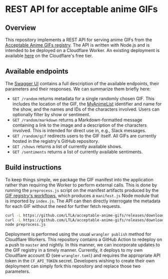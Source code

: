 # REST API for acceptable anime GIFs

## Overview

This repository implements a REST API for serving anime GIFs from the [Acceptable Anime GIFs registry](https://github.com/LTLA/acceptable-anime-gifs).
The API is written with Node.js and is intended to be deployed on a Cloudflare Worker.
An existing deployment is available [here](https://anime-gifs.aaron-lun.workers.dev) on the Cloudflare's free tier.

## Available endpoints

The [Swagger UI](https://ltla.github.io/acceptable-anime-gifs-api) contains a full description of the available endpoints, their parameters and their responses.
We can summarize them briefly here:

- `GET /random` returns metadata for a single randomly chosen GIF. 
This includes the location of the GIF, the [MyAnimeList](https://myanimelist.net) identifier and name for the show, and the names and IDs of the characters involved.
Users can optionally filter by show or sentiment.
- `GET /random/markdown` returns a Markdown-formatted message containing a link to the image and a description of the characters involved.
This is intended for direct use in, e.g., Slack messages.
- `GET /random/gif` redirects users to the GIF itself.
All GIFs are currently hosted in the registry's GitHub repository. 
- `GET /shows` returns a list of currently available shows.
- `GET /sentiments` returns a list of currently available sentiments.

## Build instructions

To keep things simple, we package the GIF manifest into the application rather than requiring the Worker to perform external calls.
This is done by running the `preprocess.js` script on the manifest artifacts produced by the [GIF registry's workflows](https://github.com/LTLA/acceptable-anime-gifs/actions),
which produces a `manifest.js` Node module that is imported by `index.js`.
The API can then directly interrogate the metadata for each GIF without the need for further fetch requests.

```sh
curl -L https://github.com/LTLA/acceptable-anime-gifs/releases/download/latest/gifs.json > gifs.json
curl -L https://github.com/LTLA/acceptable-anime-gifs/releases/download/latest/shows.json > shows.json
node preprocess.js
```

Deployment is performed using the usual `wrangler publish` method for Cloudflare Workers.
This repository contains a GitHub Action to redeploy on a push to `master` and nightly.
In this manner, we can incorporate updates to the GIF registry in a timely manner.
Currently, it deploys to my own Cloudflare account ID (see `wrangler.toml`) and requires the appropriate API token in the `CF_API_TOKEN` secret.
Developers wishing to create their own deployment can simply fork this repository and replace those two parameters.
